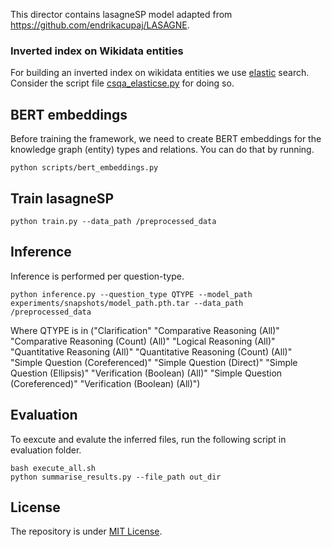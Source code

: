 This director contains lasagneSP model adapted from https://github.com/endrikacupaj/LASAGNE.


### Inverted index on Wikidata entities
For building an inverted index on wikidata entities we use [elastic](https://www.elastic.co/) search. Consider the script file [csqa_elasticse.py](scripts/csqa_elasticse.py) for doing so.

## BERT embeddings
Before training the framework, we need to create BERT embeddings for the knowledge graph (entity) types and relations. You can do that by running.
```
python scripts/bert_embeddings.py
```

## Train lasagneSP
```
python train.py --data_path /preprocessed_data
```

## Inference
Inference is performed per question-type.
```
python inference.py --question_type QTYPE --model_path experiments/snapshots/model_path.pth.tar --data_path /preprocessed_data
```
Where QTYPE is in ("Clarification" "Comparative Reasoning (All)" "Comparative Reasoning (Count) (All)" "Logical Reasoning (All)" "Quantitative Reasoning (All)" "Quantitative Reasoning (Count) (All)" "Simple Question (Coreferenced)" "Simple Question (Direct)" "Simple Question (Ellipsis)" "Verification (Boolean) (All)" "Simple Question (Coreferenced)" "Verification (Boolean) (All)")

## Evaluation
To eexcute and evalute the inferred files, run the following script in evaluation folder.
```
bash execute_all.sh
python summarise_results.py --file_path out_dir
```


## License
The repository is under [MIT License](LICENCE).


